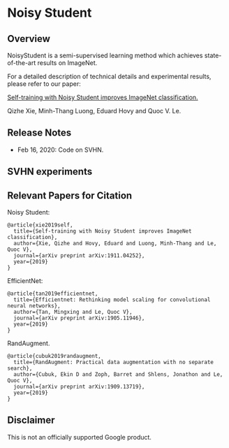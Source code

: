 # Noisy Student

## Overview

NoisyStudent is a semi-supervised learning method which achieves
state-of-the-art results on ImageNet.

For a detailed description of technical details and experimental results, please
refer to our paper:

[Self-training with Noisy Student improves ImageNet classification.](https://arxiv.org/abs/1911.04252)

Qizhe Xie, Minh-Thang Luong, Eduard Hovy and Quoc V. Le.

## Release Notes

*   Feb 16, 2020: Code on SVHN.

## SVHN experiments

## Relevant Papers for Citation

Noisy Student:

```
@article{xie2019self,
  title={Self-training with Noisy Student improves ImageNet classification},
  author={Xie, Qizhe and Hovy, Eduard and Luong, Minh-Thang and Le, Quoc V},
  journal={arXiv preprint arXiv:1911.04252},
  year={2019}
}
```

EfficientNet:

```
@article{tan2019efficientnet,
  title={Efficientnet: Rethinking model scaling for convolutional neural networks},
  author={Tan, Mingxing and Le, Quoc V},
  journal={arXiv preprint arXiv:1905.11946},
  year={2019}
}
```

RandAugment.

```
@article{cubuk2019randaugment,
  title={RandAugment: Practical data augmentation with no separate search},
  author={Cubuk, Ekin D and Zoph, Barret and Shlens, Jonathon and Le, Quoc V},
  journal={arXiv preprint arXiv:1909.13719},
  year={2019}
}
```

## Disclaimer

This is not an officially supported Google product.
